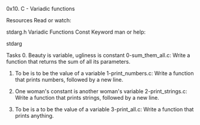 0x10. C - Variadic functions

Resources
Read or watch:

stdarg.h
Variadic Functions
Const Keyword
man or help:

stdarg

Tasks
0. Beauty is variable, ugliness is constant
0-sum_them_all.c: Write a function that returns the sum of all its parameters.

1. To be is to be the value of a variable
1-print_numbers.c: Write a function that prints numbers, followed by a new line.

2. One woman's constant is another woman's variable
2-print_strings.c: Write a function that prints strings, followed by a new line.

3. To be is a to be the value of a variable
3-print_all.c: Write a function that prints anything.
